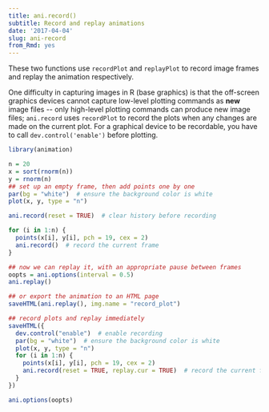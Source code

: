 ```yaml
---
title: ani.record()
subtitle: Record and replay animations
date: '2017-04-04'
slug: ani-record
from_Rmd: yes
---
```


These two functions use `recordPlot` and `replayPlot`
to record image frames and replay the animation respectively.

One difficulty in capturing images in R (base graphics) is that the
off-screen graphics devices cannot capture low-level plotting commands as
**new** image files -- only high-level plotting commands can produce new
image files; `ani.record` uses `recordPlot` to record
the plots when any changes are made on the current plot. For a graphical
device to be recordable, you have to call `dev.control('enable')` before
plotting.
 

```r
library(animation)

n = 20
x = sort(rnorm(n))
y = rnorm(n)
## set up an empty frame, then add points one by one
par(bg = "white")  # ensure the background color is white
plot(x, y, type = "n")

ani.record(reset = TRUE)  # clear history before recording

for (i in 1:n) {
  points(x[i], y[i], pch = 19, cex = 2)
  ani.record()  # record the current frame
}

## now we can replay it, with an appropriate pause between frames
oopts = ani.options(interval = 0.5)
ani.replay()

## or export the animation to an HTML page
saveHTML(ani.replay(), img.name = "record_plot")

## record plots and replay immediately
saveHTML({
  dev.control("enable")  # enable recording
  par(bg = "white")  # ensure the background color is white
  plot(x, y, type = "n")
  for (i in 1:n) {
    points(x[i], y[i], pch = 19, cex = 2)
    ani.record(reset = TRUE, replay.cur = TRUE)  # record the current frame
  }
})

ani.options(oopts)
```
